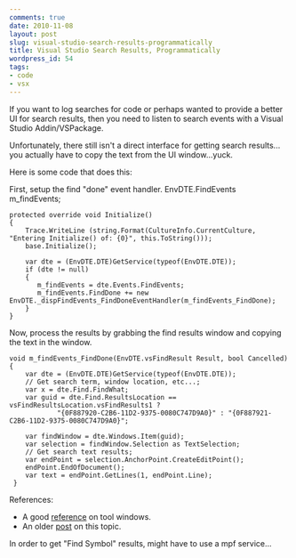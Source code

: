 ```yaml
---
comments: true
date: 2010-11-08
layout: post
slug: visual-studio-search-results-programmatically
title: Visual Studio Search Results, Programmatically
wordpress_id: 54
tags:
- code
- vsx
---
```


If you want to log searches for code or perhaps wanted to provide a better UI for search results, then you need to listen to search events with a Visual Studio Addin/VSPackage.

Unfortunately, there still isn't a direct interface for getting search results... you actually have to copy the text from the UI window...yuck.

Here is some code that does this:

First, setup the find "done" event handler.
    EnvDTE.FindEvents m_findEvents;

    protected override void Initialize()
    {
        Trace.WriteLine (string.Format(CultureInfo.CurrentCulture, "Entering Initialize() of: {0}", this.ToString()));
        base.Initialize();

        var dte = (EnvDTE.DTE)GetService(typeof(EnvDTE.DTE));
        if (dte != null)
        {
           m_findEvents = dte.Events.FindEvents;
           m_findEvents.FindDone += new EnvDTE._dispFindEvents_FindDoneEventHandler(m_findEvents_FindDone);
        }
    }

Now, process the results by grabbing the find results window and copying the text in the window.

    void m_findEvents_FindDone(EnvDTE.vsFindResult Result, bool Cancelled)
    {
        var dte = (EnvDTE.DTE)GetService(typeof(EnvDTE.DTE));
        // Get search term, window location, etc...;
        var x = dte.Find.FindWhat;
        var guid = dte.Find.ResultsLocation == vsFindResultsLocation.vsFindResults1 ?
                "{0F887920-C2B6-11D2-9375-0080C747D9A0}" : "{0F887921-C2B6-11D2-9375-0080C747D9A0}";

        var findWindow = dte.Windows.Item(guid);
        var selection = findWindow.Selection as TextSelection;
        // Get search text results;
        var endPoint = selection.AnchorPoint.CreateEditPoint();
        endPoint.EndOfDocument();
        var text = endPoint.GetLines(1, endPoint.Line);
     }

References:

* A good [reference](http://dotneteers.net/blogs/divedeeper/archive/2009/02/02/LearnVSXNowPart41.aspx) on tool windows.
* An older [post](http://www.helixoft.com/blog/archives/23) on this topic.

In order to get "Find Symbol" results, might have to use a mpf service...

